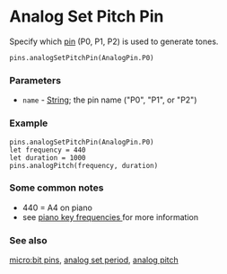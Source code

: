 # Analog Set Pitch Pin

Specify which [pin](/device/pins) (P0, P1, P2) is used to generate tones.

```sig
pins.analogSetPitchPin(AnalogPin.P0)
```

### Parameters

* `name` - [String](/reference/types/string); the  pin name ("P0", "P1", or "P2")

### Example

```
pins.analogSetPitchPin(AnalogPin.P0)
let frequency = 440
let duration = 1000
pins.analogPitch(frequency, duration)
```

### Some common notes

* 440 = A4 on piano
* see [piano key frequencies ](https://en.wikipedia.org/wiki/Piano_key_frequencies) for more information

### See also

[micro:bit pins](/device/pins), [analog set period](/reference/pins/analog-set-period), [analog pitch](/reference/pins/analog-pitch)

